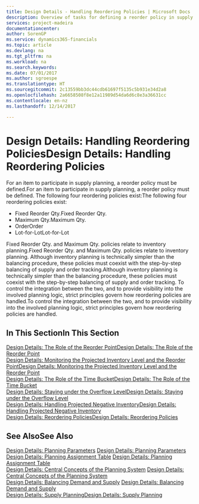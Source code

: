 ```yaml
---
title: Design Details - Handling Reordering Policies | Microsoft Docs
description: Overview of tasks for defining a reorder policy in supply planning.
services: project-madeira
documentationcenter: 
author: SorenGP
ms.service: dynamics365-financials
ms.topic: article
ms.devlang: na
ms.tgt_pltfrm: na
ms.workload: na
ms.search.keywords: 
ms.date: 07/01/2017
ms.author: sgroespe
ms.translationtype: HT
ms.sourcegitcommit: 2c13559bb3dc44cdb61697f5135c5b931e34d2a8
ms.openlocfilehash: 2a6658508f8e12a11989d54da6d6c8e3a36631cc
ms.contentlocale: en-nz
ms.lasthandoff: 12/14/2017

---
```

# <a name="design-details-handling-reordering-policies"></a><span data-ttu-id="20cd7-103">Design Details: Handling Reordering Policies</span><span class="sxs-lookup"><span data-stu-id="20cd7-103">Design Details: Handling Reordering Policies</span></span>
<span data-ttu-id="20cd7-104">For an item to participate in supply planning, a reorder policy must be defined.</span><span class="sxs-lookup"><span data-stu-id="20cd7-104">For an item to participate in supply planning, a reorder policy must be defined.</span></span> <span data-ttu-id="20cd7-105">The following four reordering policies exist:</span><span class="sxs-lookup"><span data-stu-id="20cd7-105">The following four reordering policies exist:</span></span>  
  
* <span data-ttu-id="20cd7-106">Fixed Reorder Qty.</span><span class="sxs-lookup"><span data-stu-id="20cd7-106">Fixed Reorder Qty.</span></span>  
* <span data-ttu-id="20cd7-107">Maximum Qty.</span><span class="sxs-lookup"><span data-stu-id="20cd7-107">Maximum Qty.</span></span>  
* <span data-ttu-id="20cd7-108">Order</span><span class="sxs-lookup"><span data-stu-id="20cd7-108">Order</span></span>  
* <span data-ttu-id="20cd7-109">Lot-for-Lot</span><span class="sxs-lookup"><span data-stu-id="20cd7-109">Lot-for-Lot</span></span>  
  
<span data-ttu-id="20cd7-110">Fixed Reorder Qty. and Maximum Qty. policies relate to inventory planning.</span><span class="sxs-lookup"><span data-stu-id="20cd7-110">Fixed Reorder Qty. and Maximum Qty. policies relate to inventory planning.</span></span> <span data-ttu-id="20cd7-111">Although inventory planning is technically simpler than the balancing procedure, these policies must coexist with the step-by-step balancing of supply and order tracking.</span><span class="sxs-lookup"><span data-stu-id="20cd7-111">Although inventory planning is technically simpler than the balancing procedure, these policies must coexist with the step-by-step balancing of supply and order tracking.</span></span> <span data-ttu-id="20cd7-112">To control the integration between the two, and to provide visibility into the involved planning logic, strict principles govern how reordering policies are handled.</span><span class="sxs-lookup"><span data-stu-id="20cd7-112">To control the integration between the two, and to provide visibility into the involved planning logic, strict principles govern how reordering policies are handled.</span></span>  
  
## <a name="in-this-section"></a><span data-ttu-id="20cd7-113">In This Section</span><span class="sxs-lookup"><span data-stu-id="20cd7-113">In This Section</span></span>  
[<span data-ttu-id="20cd7-114">Design Details: The Role of the Reorder Point</span><span class="sxs-lookup"><span data-stu-id="20cd7-114">Design Details: The Role of the Reorder Point</span></span>](design-details-the-role-of-the-reorder-point.md)  
[<span data-ttu-id="20cd7-115">Design Details: Monitoring the Projected Inventory Level and the Reorder Point</span><span class="sxs-lookup"><span data-stu-id="20cd7-115">Design Details: Monitoring the Projected Inventory Level and the Reorder Point</span></span>](design-details-monitoring-the-projected-inventory-level-and-the-reorder-point.md)  
[<span data-ttu-id="20cd7-116">Design Details: The Role of the Time Bucket</span><span class="sxs-lookup"><span data-stu-id="20cd7-116">Design Details: The Role of the Time Bucket</span></span>](design-details-the-role-of-the-time-bucket.md)  
[<span data-ttu-id="20cd7-117">Design Details: Staying under the Overflow Level</span><span class="sxs-lookup"><span data-stu-id="20cd7-117">Design Details: Staying under the Overflow Level</span></span>](design-details-staying-under-the-overflow-level.md)  
[<span data-ttu-id="20cd7-118">Design Details: Handling Projected Negative Inventory</span><span class="sxs-lookup"><span data-stu-id="20cd7-118">Design Details: Handling Projected Negative Inventory</span></span>](design-details-handling-projected-negative-inventory.md)  
[<span data-ttu-id="20cd7-119">Design Details: Reordering Policies</span><span class="sxs-lookup"><span data-stu-id="20cd7-119">Design Details: Reordering Policies</span></span>](design-details-reordering-policies.md)  
  
## <a name="see-also"></a><span data-ttu-id="20cd7-120">See Also</span><span class="sxs-lookup"><span data-stu-id="20cd7-120">See Also</span></span>  
<span data-ttu-id="20cd7-121">[Design Details: Planning Parameters](design-details-planning-parameters.md) </span><span class="sxs-lookup"><span data-stu-id="20cd7-121">[Design Details: Planning Parameters](design-details-planning-parameters.md) </span></span>  
<span data-ttu-id="20cd7-122">[Design Details: Planning Assignment Table](design-details-planning-assignment-table.md) </span><span class="sxs-lookup"><span data-stu-id="20cd7-122">[Design Details: Planning Assignment Table](design-details-planning-assignment-table.md) </span></span>  
<span data-ttu-id="20cd7-123">[Design Details: Central Concepts of the Planning System](design-details-central-concepts-of-the-planning-system.md) </span><span class="sxs-lookup"><span data-stu-id="20cd7-123">[Design Details: Central Concepts of the Planning System](design-details-central-concepts-of-the-planning-system.md) </span></span>  
<span data-ttu-id="20cd7-124">[Design Details: Balancing Demand and Supply](design-details-balancing-demand-and-supply.md) </span><span class="sxs-lookup"><span data-stu-id="20cd7-124">[Design Details: Balancing Demand and Supply](design-details-balancing-demand-and-supply.md) </span></span>  
[<span data-ttu-id="20cd7-125">Design Details: Supply Planning</span><span class="sxs-lookup"><span data-stu-id="20cd7-125">Design Details: Supply Planning</span></span>](design-details-supply-planning.md)
